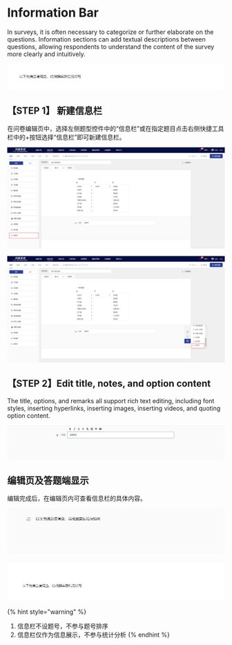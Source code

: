 # Information Bar

In surveys, it is often necessary to categorize or further elaborate on the questions. Information sections can add textual descriptions between questions, allowing respondents to understand the content of the survey more clearly and intuitively.

![信息栏](<../../.gitbook/assets/image (391).png>)

## 【STEP 1】 新建信息栏

在问卷编辑页中，选择左侧题型控件中的“信息栏”或在指定题目点击右侧快捷工具栏中的+按钮选择“信息栏”即可新建信息栏。

![通过“题型”控件新建信息栏](../../.gitbook/assets/Snipaste_2023-10-16_17-15-30.png)

![在指定题目下方新建信息栏](../../.gitbook/assets/Snipaste_2023-10-16_17-15-40.png)

## 【STEP 2】Edit title, notes, and option content

The title, options, and remarks all support rich text editing, including font styles, inserting hyperlinks, inserting images, inserting videos, and quoting option content.

![信息栏内容编辑](../../.gitbook/assets/Snipaste_2023-10-16_17-16-42.png)

## 编辑页及答题端显示

编辑完成后，在编辑页内可查看信息栏的具体内容。

![编辑页内的信息栏显示](<../../.gitbook/assets/image (613).png>)

![答题端中的信息栏显示](<../../.gitbook/assets/image (14) (1).png>)

{% hint style="warning" %}
1. 信息栏不设题号，不参与题号排序
2. 信息栏仅作为信息展示，不参与统计分析
{% endhint %}

